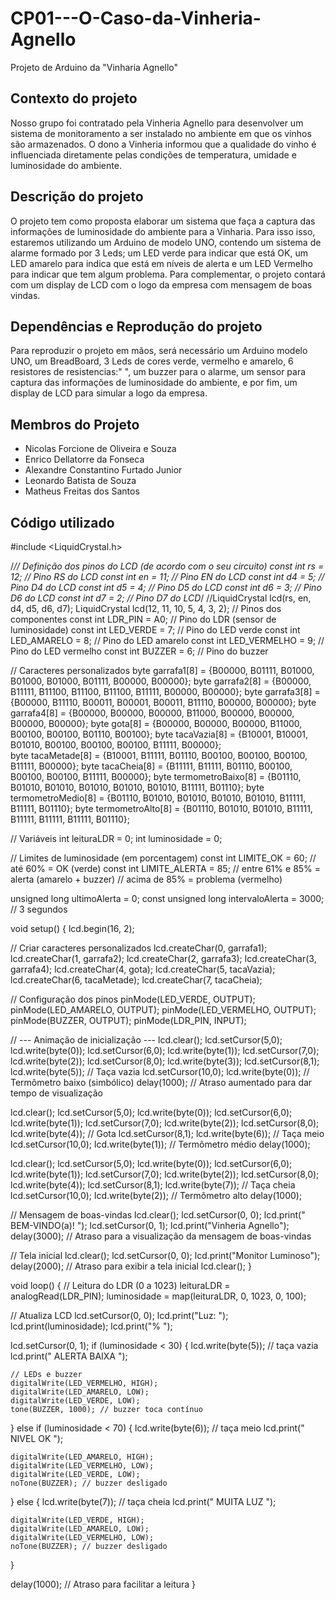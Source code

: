 # CP01---O-Caso-da-Vinheria-Agnello
Projeto de Arduino da "Vinharia Agnello"

## Contexto do projeto
Nosso grupo foi contratado pela Vinheria Agnello para desenvolver um sistema de monitoramento a ser instalado no ambiente em que os vinhos são armazenados. O dono a Vinheria informou que a qualidade do vinho é influenciada diretamente pelas condições de temperatura, umidade e luminosidade do ambiente.

## Descrição do projeto
O projeto tem como proposta elaborar um sistema que faça a captura das informações de luminosidade do ambiente para a Vinharia. Para isso isso, estaremos utilizando um Arduino de modelo UNO, contendo um sistema de alarme formado por 3 Leds; um LED verde para indicar que está OK, um LED amarelo para indica que está em níveis de alerta e um LED Vermelho para indicar que tem algum problema. Para complementar, o projeto contará com um display de LCD com o logo da empresa com mensagem de boas vindas.

## Dependências e Reprodução do projeto
Para reproduzir o projeto em mãos, será necessário um Arduino modelo UNO, um BreadBoard, 3 Leds de cores verde, vermelho e amarelo, 6 resistores de resistencias:" ", um buzzer para o alarme, um sensor para captura das informações de luminosidade do ambiente, e por fim, um display de LCD para simular a logo da empresa.

## Membros do Projeto
- Nicolas Forcione de Oliveira e Souza 
- Enrico Dellatorre da Fonseca
- Alexandre Constantino Furtado Junior
- Leonardo Batista de Souza
- Matheus Freitas dos Santos

## Código utilizado
#include <LiquidCrystal.h>

/*// Definição dos pinos do LCD (de acordo com o seu circuito)
const int rs = 12;   // Pino RS do LCD
const int en = 11;   // Pino EN do LCD
const int d4 = 5;    // Pino D4 do LCD
const int d5 = 4;    // Pino D5 do LCD
const int d6 = 3;    // Pino D6 do LCD
const int d7 = 2;    // Pino D7 do LCD*/
//LiquidCrystal lcd(rs, en, d4, d5, d6, d7);
LiquidCrystal lcd(12, 11, 10, 5, 4, 3, 2);
// Pinos dos componentes
const int LDR_PIN = A0;    // Pino do LDR (sensor de luminosidade)
const int LED_VERDE = 7;   // Pino do LED verde
const int LED_AMARELO = 8; // Pino do LED amarelo
const int LED_VERMELHO = 9; // Pino do LED vermelho
const int BUZZER = 6;      // Pino do buzzer

// Caracteres personalizados
byte garrafa1[8]    = {B00000, B01111, B01000, B01000, B01000, B01111, B00000, B00000}; 
byte garrafa2[8]    = {B00000, B11111, B11100, B11100, B11100, B11111, B00000, B00000}; 
byte garrafa3[8]    = {B00000, B11110, B00011, B00001, B00011, B11110, B00000, B00000}; 
byte garrafa4[8]    = {B00000, B00000, B00000, B11000, B00000, B00000, B00000, B00000}; 
byte gota[8]        = {B00000, B00000, B00000, B11000, B00100, B00100, B01110, B00100}; 
byte tacaVazia[8]   = {B10001, B10001, B01010, B00100, B00100, B00100, B11111, B00000};  
byte tacaMetade[8]  = {B10001, B11111, B01110, B00100, B00100, B00100, B11111, B00000}; 
byte tacaCheia[8]   = {B11111, B11111, B01110, B00100, B00100, B00100, B11111, B00000}; 
byte termometroBaixo[8] = {B01110, B01010, B01010, B01010, B01010, B01010, B11111, B01110}; 
byte termometroMedio[8] = {B01110, B01010, B01010, B01010, B01010, B11111, B11111, B01110}; 
byte termometroAlto[8]  = {B01110, B01010, B01010, B11111, B11111, B11111, B11111, B01110};  

// Variáveis
int leituraLDR = 0;
int luminosidade = 0;

// Limites de luminosidade (em porcentagem)
const int LIMITE_OK = 60;      // até 60% = OK (verde)
const int LIMITE_ALERTA = 85;  // entre 61% e 85% = alerta (amarelo + buzzer)
// acima de 85% = problema (vermelho)

unsigned long ultimoAlerta = 0;
const unsigned long intervaloAlerta = 3000; // 3 segundos

void setup() {
  lcd.begin(16, 2);

  // Criar caracteres personalizados
  lcd.createChar(0, garrafa1);
  lcd.createChar(1, garrafa2);
  lcd.createChar(2, garrafa3);
  lcd.createChar(3, garrafa4);
  lcd.createChar(4, gota);
  lcd.createChar(5, tacaVazia);
  lcd.createChar(6, tacaMetade);
  lcd.createChar(7, tacaCheia);

  // Configuração dos pinos
  pinMode(LED_VERDE, OUTPUT);
  pinMode(LED_AMARELO, OUTPUT);
  pinMode(LED_VERMELHO, OUTPUT);
  pinMode(BUZZER, OUTPUT);
  pinMode(LDR_PIN, INPUT);

  // --- Animação de inicialização ---
  lcd.clear(); 
  lcd.setCursor(5,0); lcd.write(byte(0));
  lcd.setCursor(6,0); lcd.write(byte(1));
  lcd.setCursor(7,0); lcd.write(byte(2));
  lcd.setCursor(8,0); lcd.write(byte(3));
  lcd.setCursor(8,1); lcd.write(byte(5)); // Taça vazia
  lcd.setCursor(10,0); lcd.write(byte(0)); // Termômetro baixo (simbólico)
  delay(1000); // Atraso aumentado para dar tempo de visualização

  lcd.clear();
  lcd.setCursor(5,0); lcd.write(byte(0));
  lcd.setCursor(6,0); lcd.write(byte(1));
  lcd.setCursor(7,0); lcd.write(byte(2));
  lcd.setCursor(8,0); lcd.write(byte(4)); // Gota
  lcd.setCursor(8,1); lcd.write(byte(6)); // Taça meio
  lcd.setCursor(10,0); lcd.write(byte(1)); // Termômetro médio
  delay(1000);

  lcd.clear();
  lcd.setCursor(5,0); lcd.write(byte(0));
  lcd.setCursor(6,0); lcd.write(byte(1));
  lcd.setCursor(7,0); lcd.write(byte(2));
  lcd.setCursor(8,0); lcd.write(byte(4));
  lcd.setCursor(8,1); lcd.write(byte(7)); // Taça cheia
  lcd.setCursor(10,0); lcd.write(byte(2)); // Termômetro alto
  delay(1000);

  // Mensagem de boas-vindas
  lcd.clear();
  lcd.setCursor(0, 0);
  lcd.print(" BEM-VINDO(a)!  ");
  lcd.setCursor(0, 1);
  lcd.print("Vinheria Agnello");
  delay(3000); // Atraso para a visualização da mensagem de boas-vindas

  // Tela inicial
  lcd.clear();
  lcd.setCursor(0, 0);
  lcd.print("Monitor Luminoso");
  delay(2000); // Atraso para exibir a tela inicial
  lcd.clear();
}

void loop() {
  // Leitura do LDR (0 a 1023)
  leituraLDR = analogRead(LDR_PIN);
  luminosidade = map(leituraLDR, 0, 1023, 0, 100);

  // Atualiza LCD
  lcd.setCursor(0, 0);
  lcd.print("Luz: ");
  lcd.print(luminosidade);
  lcd.print("%   ");

  lcd.setCursor(0, 1);
  if (luminosidade < 30) {
    lcd.write(byte(5)); // taça vazia
    lcd.print(" ALERTA BAIXA ");
    
    // LEDs e buzzer
    digitalWrite(LED_VERMELHO, HIGH);
    digitalWrite(LED_AMARELO, LOW);
    digitalWrite(LED_VERDE, LOW);
    tone(BUZZER, 1000); // buzzer toca contínuo
  } 
  else if (luminosidade < 70) {
    lcd.write(byte(6)); // taça meio
    lcd.print(" NIVEL OK    ");
    
    digitalWrite(LED_AMARELO, HIGH);
    digitalWrite(LED_VERMELHO, LOW);
    digitalWrite(LED_VERDE, LOW);
    noTone(BUZZER); // buzzer desligado
  } 
  else {
    lcd.write(byte(7)); // taça cheia
    lcd.print(" MUITA LUZ   ");
    
    digitalWrite(LED_VERDE, HIGH);
    digitalWrite(LED_AMARELO, LOW);
    digitalWrite(LED_VERMELHO, LOW);
    noTone(BUZZER); // buzzer desligado
  }

  delay(1000); // Atraso para facilitar a leitura
}